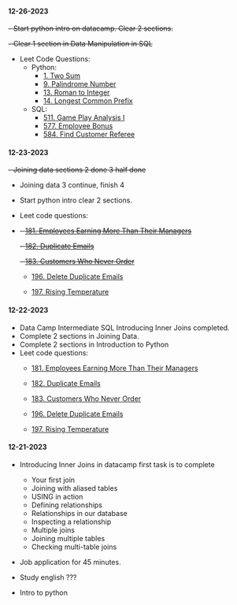 #### 12-26-2023
~~- Start python intro on datacamp. Clear 2 sections.~~

~~- Clear 1 section in Data Manipulation in SQL~~
- Leet Code Questions:
	- Python:
		- [1. Two Sum](https://leetcode.com/problems/two-sum)
		- [9. Palindrome Number](https://leetcode.com/problems/palindrome-number)
		- [13. Roman to Integer](https://leetcode.com/problems/roman-to-integer)
		- [14. Longest Common Prefix](https://leetcode.com/problems/longest-common-prefix)
	- SQL:
		- [511. Game Play Analysis I](https://leetcode.com/problems/game-play-analysis-i)
		- [577. Employee Bonus](https://leetcode.com/problems/employee-bonus)
		- [584. Find Customer Referee](https://leetcode.com/problems/find-customer-referee)
#### 12-23-2023
~~- Joining data sections 2 done 3 half done~~
- Joining data 3 continue, finish 4
- Start python intro clear 2 sections.
- Leet code questions:
- 
	~~- [181. Employees Earning More Than Their Managers](https://leetcode.com/problems/employees-earning-more-than-their-managers)~~

	~~- [182. Duplicate Emails](https://leetcode.com/problems/duplicate-emails)~~

	~~- [183. Customers Who Never Order](https://leetcode.com/problems/customers-who-never-order)~~

	- [196. Delete Duplicate Emails](https://leetcode.com/problems/delete-duplicate-emails)

	- [197. Rising Temperature](https://leetcode.com/problems/rising-temperature)

#### 12-22-2023
- Data Camp Intermediate SQL Introducing Inner Joins completed.
- Complete 2 sections in Joining Data.
- Complete 2 sections in Introduction to Python
- Leet code questions:
	- [181. Employees Earning More Than Their Managers](https://leetcode.com/problems/employees-earning-more-than-their-managers)

	- [182. Duplicate Emails](https://leetcode.com/problems/duplicate-emails)

	- [183. Customers Who Never Order](https://leetcode.com/problems/customers-who-never-order)

	- [196. Delete Duplicate Emails](https://leetcode.com/problems/delete-duplicate-emails)

	- [197. Rising Temperature](https://leetcode.com/problems/rising-temperature)

#### 12-21-2023
- Introducing Inner Joins in datacamp
first task is to complete 
	- Your first join
	- Joining with aliased tables
	- USING in action
	- Defining relationships
	- Relationships in our database
	- Inspecting a relationship
	- Multiple joins
	- Joining multiple tables
	- Checking multi-table joins

- Job application for 45 minutes.
- Study english ???
- Intro to python
